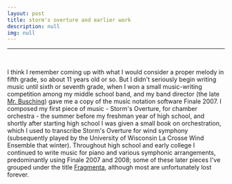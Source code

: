 ```yaml
---
layout: post
title: storm's overture and earlier work
description: null
img: null
---
```


***

<br/>

I think I remember coming up with what I would consider a proper melody in fifth grade, so about 11 years old or so. But I didn't seriously begin writing music until sixth or seventh grade, when I won a small music-writing competition among my middle school band, and my band director (the late <a href="http://lacrossetribune.com/jacksoncochronicle/lifestyles/larry-busching-reflects-on-the-magic-at-melrose-mindoro/article_b7a1e05c-a55f-589b-8fbb-ea2befda2b30.html">Mr. Busching</a>) gave me a copy of the music notation software Finale 2007. I composed my first piece of music - Storm's Overture, for chamber orchestra - the summer before my freshman year of high school, and shortly after starting high school I was given a small book on orchestration, which I used to transcribe Storm's Overture for wind symphony (subsequently played by the University of Wisconsin La Crosse Wind Ensemble that winter). Throughout high school and early college I continued to write music for piano and various symphonic arrangements, predominantly using Finale 2007 and 2008; some of these later pieces I've grouped under the title [Fragmenta]('http://jared-desjardins.github.io/music/fragmenta'), although most are unfortunately lost forever.
